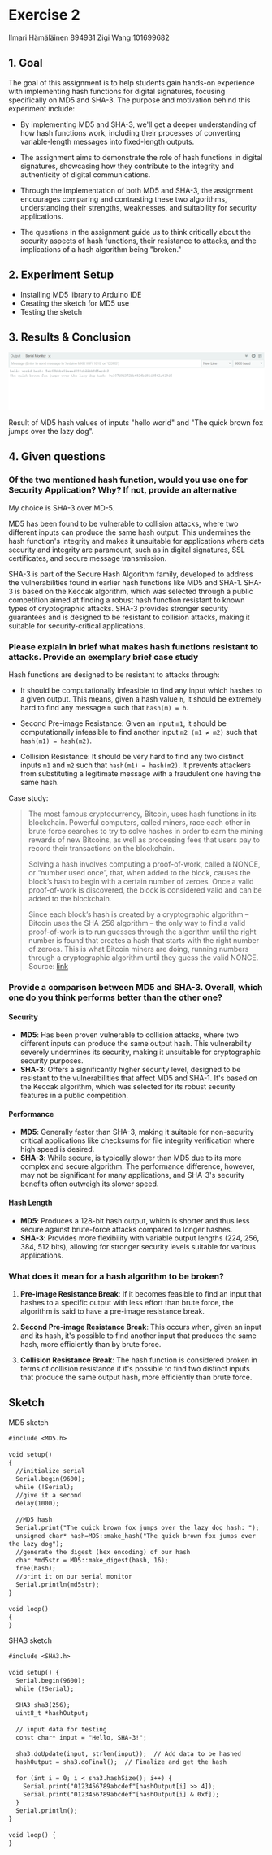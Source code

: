 # Exercise 2

Ilmari Hämäläinen 894931
Zigi Wang 101699682

## 1. Goal

The goal of this assignment is to help students gain hands-on experience with implementing hash functions for digital signatures, focusing specifically on MD5 and SHA-3. The purpose and motivation behind this experiment include:

- By implementing MD5 and SHA-3, we'll get a deeper understanding of how hash functions work, including their processes of converting variable-length messages into fixed-length outputs.

- The assignment aims to demonstrate the role of hash functions in digital signatures, showcasing how they contribute to the integrity and authenticity of digital communications.

- Through the implementation of both MD5 and SHA-3, the assignment encourages comparing and contrasting these two algorithms, understanding their strengths, weaknesses, and suitability for security applications.

- The questions in the assignment guide us to think critically about the security aspects of hash functions, their resistance to attacks, and the implications of a hash algorithm being "broken."

## 2. Experiment Setup

- Installing MD5 library to Arduino IDE
- Creating the sketch for MD5 use
- Testing the sketch

## 3. Results & Conclusion

![hash computation image](image.png)

Result of MD5 hash values of inputs "hello world" and "The quick brown fox jumps over the lazy dog".

## 4. Given questions

### Of the two mentioned hash function, would you use one for Security Application? Why? If not, provide an alternative

My choice is SHA-3 over MD-5.

MD5 has been found to be vulnerable to collision attacks, where two different inputs can produce the same hash output. This undermines the hash function's integrity and makes it unsuitable for applications where data security and integrity are paramount, such as in digital signatures, SSL certificates, and secure message transmission.

SHA-3 is part of the Secure Hash Algorithm family, developed to address the vulnerabilities found in earlier hash functions like MD5 and SHA-1. SHA-3 is based on the Keccak algorithm, which was selected through a public competition aimed at finding a robust hash function resistant to known types of cryptographic attacks. SHA-3 provides stronger security guarantees and is designed to be resistant to collision attacks, making it suitable for security-critical applications.

### Please explain in brief what makes hash functions resistant to attacks. Provide an exemplary brief case study

Hash functions are designed to be resistant to attacks through:

- It should be computationally infeasible to find any input which hashes to a given output. This means, given a hash value `h`, it should be extremely hard to find any message `m` such that `hash(m) = h`.

- Second Pre-image Resistance: Given an input `m1`, it should be computationally infeasible to find another input `m2 (m1 ≠ m2)` such that `hash(m1) = hash(m2)`.

- Collision Resistance: It should be very hard to find any two distinct inputs `m1` and `m2` such that `hash(m1) = hash(m2)`. It prevents attackers from substituting a legitimate message with a fraudulent one having the same hash.

Case study:

> The most famous cryptocurrency, Bitcoin, uses hash functions in its blockchain. Powerful computers, called miners, race each other in brute force searches to try to solve hashes in order to earn the mining rewards of new Bitcoins, as well as processing fees that users pay to record their transactions on the blockchain.
>
> Solving a hash involves computing a proof-of-work, called a NONCE, or “number used once”, that, when added to the block, causes the block’s hash to begin with a certain number of zeroes. Once a valid proof-of-work is discovered, the block is considered valid and can be added to the blockchain.
>
> Since each block’s hash is created by a cryptographic algorithm – Bitcoin uses the SHA-256 algorithm – the only way to find a valid proof-of-work is to run guesses through the algorithm until the right number is found that creates a hash that starts with the right number of zeroes. This is what Bitcoin miners are doing, running numbers through a cryptographic algorithm until they guess the valid NONCE.
> Source: [link](https://corporatefinanceinstitute.com/resources/cryptocurrency/hash-function/)

### Provide a comparison between MD5 and SHA-3. Overall, which one do you think performs better than the other one?

#### Security

- **MD5**: Has been proven vulnerable to collision attacks, where two different inputs can produce the same output hash. This vulnerability severely undermines its security, making it unsuitable for cryptographic security purposes.
- **SHA-3**: Offers a significantly higher security level, designed to be resistant to the vulnerabilities that affect MD5 and SHA-1. It's based on the Keccak algorithm, which was selected for its robust security features in a public competition.

#### Performance

- **MD5**: Generally faster than SHA-3, making it suitable for non-security critical applications like checksums for file integrity verification where high speed is desired.
- **SHA-3**: While secure, is typically slower than MD5 due to its more complex and secure algorithm. The performance difference, however, may not be significant for many applications, and SHA-3's security benefits often outweigh its slower speed.

#### Hash Length

- **MD5**: Produces a 128-bit hash output, which is shorter and thus less secure against brute-force attacks compared to longer hashes.
- **SHA-3**: Provides more flexibility with variable output lengths (224, 256, 384, 512 bits), allowing for stronger security levels suitable for various applications.

### What does it mean for a hash algorithm to be broken?

1. **Pre-image Resistance Break**: If it becomes feasible to find an input that hashes to a specific output with less effort than brute force, the algorithm is said to have a pre-image resistance break.

2. **Second Pre-image Resistance Break**: This occurs when, given an input and its hash, it's possible to find another input that produces the same hash, more efficiently than by brute force.

3. **Collision Resistance Break**: The hash function is considered broken in terms of collision resistance if it's possible to find two distinct inputs that produce the same output hash, more efficiently than brute force.

## Sketch
MD5 sketch
```
#include <MD5.h>

void setup()
{
  //initialize serial
  Serial.begin(9600);
  while (!Serial);
  //give it a second
  delay(1000);

  //MD5 hash
  Serial.print("The quick brown fox jumps over the lazy dog hash: ");
  unsigned char* hash=MD5::make_hash("The quick brown fox jumps over the lazy dog");
  //generate the digest (hex encoding) of our hash
  char *md5str = MD5::make_digest(hash, 16);
  free(hash);
  //print it on our serial monitor
  Serial.println(md5str);
}

void loop()
{
}
```
SHA3 sketch
```
#include <SHA3.h> 

void setup() {
  Serial.begin(9600);
  while (!Serial); 

  SHA3 sha3(256); 
  uint8_t *hashOutput;

  // input data for testing
  const char* input = "Hello, SHA-3!"; 

  sha3.doUpdate(input, strlen(input));  // Add data to be hashed
  hashOutput = sha3.doFinal();  // Finalize and get the hash

  for (int i = 0; i < sha3.hashSize(); i++) {
    Serial.print("0123456789abcdef"[hashOutput[i] >> 4]);
    Serial.print("0123456789abcdef"[hashOutput[i] & 0xf]);
  }
  Serial.println();
}

void loop() {
}
```